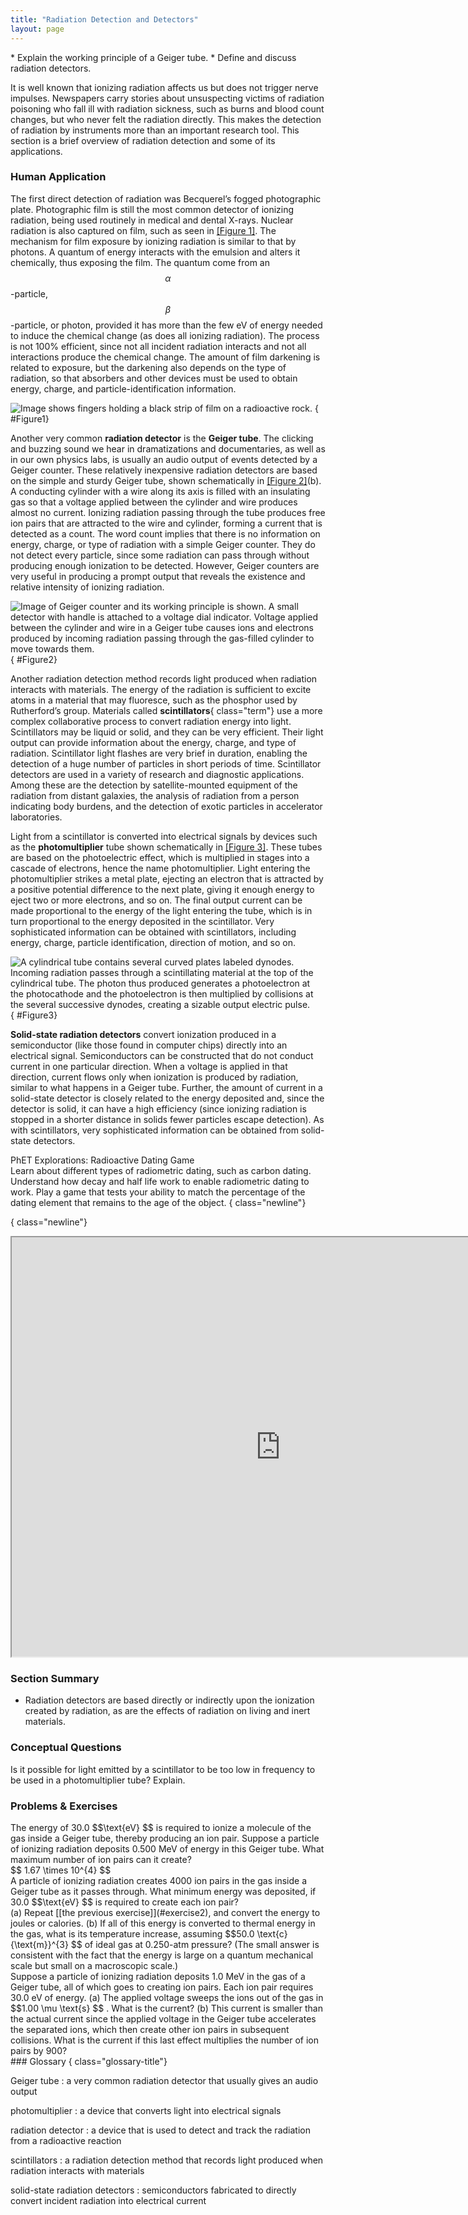 ```yaml
---
title: "Radiation Detection and Detectors"
layout: page
---
```


<div class="abstract" markdown="1">
* Explain the working principle of a Geiger tube.
* Define and discuss radiation detectors.
</div>

It is well known that ionizing radiation affects us but does not trigger nerve
impulses. Newspapers carry stories about unsuspecting victims of radiation
poisoning who fall ill with radiation sickness, such as burns and blood count
changes, but who never felt the radiation directly. This makes the detection of
radiation by instruments more than an important research tool. This section is a
brief overview of radiation detection and some of its applications.

### Human Application

The first direct detection of radiation was Becquerel’s fogged photographic
plate. Photographic film is still the most common detector of ionizing
radiation, being used routinely in medical and dental X-rays. Nuclear radiation
is also captured on film, such as seen in [[Figure 1]](#Figure1). The mechanism
for film exposure by ionizing radiation is similar to that by photons. A quantum
of energy interacts with the emulsion and alters it chemically, thus exposing
the film. The quantum come from an $$\alpha $$ -particle, $$\beta $$ -particle,
or photon, provided it has more than the few eV of energy needed to induce the
chemical change (as does all ionizing radiation). The process is not 100%
efficient, since not all incident radiation interacts and not all interactions
produce the chemical change. The amount of film darkening is related to
exposure, but the darkening also depends on the type of radiation, so that
absorbers and other devices must be used to obtain energy, charge, and
particle-identification information.

![Image shows fingers holding a black strip of film on a radioactive rock.](../resources/Figure_31_02_01a.jpg "Film badges contain film similar to that used in  this dental x-ray film and is sandwiched between various absorbers to determine the penetrating ability of the radiation as well as the amount. (credit: Werneuchen, Wikimedia Commons)")
{ #Figure1}

Another very common **radiation detector** is the **Geiger tube**. The clicking
and buzzing sound we hear in dramatizations and documentaries, as well as in our
own physics labs, is usually an audio output of events detected by a Geiger
counter. These relatively inexpensive radiation detectors are based on the
simple and sturdy Geiger tube, shown schematically in [[Figure 2]](#Figure2)(b).
A conducting cylinder with a wire along its axis is filled with an insulating
gas so that a voltage applied between the cylinder and wire produces almost no
current. Ionizing radiation passing through the tube produces free ion pairs
that are attracted to the wire and cylinder, forming a current that is detected
as a count. The word count implies that there is no information on energy,
charge, or type of radiation with a simple Geiger counter. They do not detect
every particle, since some radiation can pass through without producing enough
ionization to be detected. However, Geiger counters are very useful in producing
a prompt output that reveals the existence and relative intensity of ionizing
radiation.

![Image of Geiger counter and its working principle is shown. A small detector with handle is attached to a voltage dial indicator. Voltage applied between the cylinder and wire in a Geiger tube causes ions and electrons produced by incoming radiation passing through the gas-filled cylinder to move towards them.](../resources/Figure_31_02_02a.jpg "(a) Geiger counters such as this one are used for prompt monitoring of radiation levels, generally giving only relative intensity and not identifying the type or energy of the radiation. (credit: TimVickers, Wikimedia Commons) (b) Voltage applied between the cylinder and wire in a Geiger tube causes ions and electrons produced by radiation passing through the gas-filled cylinder to move towards them. The resulting current is detected and registered as a count.")
{ #Figure2}

Another radiation detection method records light produced when radiation
interacts with materials. The energy of the radiation is sufficient to excite
atoms in a material that may fluoresce, such as the phosphor used by
Rutherford’s group. Materials called **scintillators**{ class="term"} use a
more complex collaborative process to convert radiation energy into light.
Scintillators may be liquid or solid, and they can be very efficient. Their
light output can provide information about the energy, charge, and type of
radiation. Scintillator light flashes are very brief in duration, enabling the
detection of a huge number of particles in short periods of time. Scintillator
detectors are used in a variety of research and diagnostic applications. Among
these are the detection by satellite-mounted equipment of the radiation from
distant galaxies, the analysis of radiation from a person indicating body
burdens, and the detection of exotic particles in accelerator laboratories.

Light from a scintillator is converted into electrical signals by devices such
as the **photomultiplier** tube shown schematically in [[Figure 3]](#Figure3).
These tubes are based on the photoelectric effect, which is multiplied in stages
into a cascade of electrons, hence the name photomultiplier. Light entering the
photomultiplier strikes a metal plate, ejecting an electron that is attracted by
a positive potential difference to the next plate, giving it enough energy to
eject two or more electrons, and so on. The final output current can be made
proportional to the energy of the light entering the tube, which is in turn
proportional to the energy deposited in the scintillator. Very sophisticated
information can be obtained with scintillators, including energy, charge,
particle identification, direction of motion, and so on.

![A cylindrical tube contains several curved plates labeled dynodes. Incoming radiation passes through a scintillating material at the top of the cylindrical tube. The photon thus produced generates a photoelectron at the photocathode and the photoelectron is then multiplied by collisions at the several successive dynodes, creating a sizable output electric pulse.](../resources/Figure_31_02_04a.jpg "Photomultipliers use the photoelectric effect on the photocathode to convert the light output of a scintillator into an electrical signal. Each successive dynode has a more-positive potential than the last and attracts the ejected electrons, giving them more energy. The number of electrons is thus multiplied at each dynode, resulting in an easily detected output current.")
{ #Figure3}

**Solid-state radiation detectors** convert ionization produced in a
semiconductor (like those found in computer chips) directly into an electrical
signal. Semiconductors can be constructed that do not conduct current in one
particular direction. When a voltage is applied in that direction, current flows
only when ionization is produced by radiation, similar to what happens in a
Geiger tube. Further, the amount of current in a solid-state detector is closely
related to the energy deposited and, since the detector is solid, it can have a
high efficiency (since ionizing radiation is stopped in a shorter distance in
solids fewer particles escape detection). As with scintillators, very
sophisticated information can be obtained from solid-state detectors.

<div class="note" data-has-label="true"  class="interactive" data-label="" markdown="1">
<div class="title">
PhET Explorations: Radioactive Dating Game
</div>
Learn about different types of radiometric dating, such as carbon dating. Understand how decay and half life work to enable radiometric dating to work. Play a game that tests your ability to match the percentage of the dating element that remains to the age of the object. 
{ class="newline"}


{ class="newline"}

<div class="media" data-alt="">
<iframe width="860" height="671.4" src="https://veillette.github.io/simulations/radioactive-dating-game/#sim-half-life"></iframe>
</div>
</div>

### Section Summary

* Radiation detectors are based directly or indirectly upon the ionization
  created by radiation, as are the effects of radiation on living and inert
  materials.

### Conceptual Questions

<div class="exercise" data-element-type="conceptual-questions">
<div class="problem" markdown="1">
Is it possible for light emitted by a scintillator to be too low in frequency to be used in a photomultiplier tube? Explain.

</div>
</div>

### Problems &amp; Exercises

<div class="exercise" data-element-type="problems-exercises">
<div class="problem" markdown="1">
The energy of 30.0  $$\text{eV} $$
 is required to ionize a molecule of the gas inside a Geiger tube, thereby producing an ion pair. Suppose a particle of ionizing radiation deposits 0.500 MeV of energy in this Geiger tube. What maximum number of ion pairs can it create?

</div>
<div class="solution" markdown="1">
 $$ 1.67 \times 10^{4}  $$
</div>
</div>

<div id="exercise2" class="exercise" data-element-type="problems-exercises">
<div class="problem"  markdown="1">
A particle of ionizing radiation creates 4000 ion pairs in the gas inside a Geiger tube as it passes through. What minimum energy was deposited, if 30.0  $$\text{eV} $$ is required to create each ion pair?

</div>
</div>

<div class="exercise" data-element-type="problems-exercises">
<div class="problem"  markdown="1">
(a) Repeat [[the previous exercise]](#exercise2), and convert the energy to joules or calories. (b) If all of this energy is converted to thermal energy in the gas, what is its temperature increase, assuming  $$50.0 \text{c}{\text{m}}^{3} $$
 of ideal gas at 0.250-atm pressure? (The small answer is consistent with the fact that the energy is large on a quantum mechanical scale but small on a macroscopic scale.)

</div>
</div>

<div class="exercise"  data-element-type="problems-exercises">
<div class="problem"  markdown="1">
Suppose a particle of ionizing radiation deposits 1.0 MeV in the gas of a Geiger tube, all of which goes to creating ion pairs. Each ion pair requires 30.0 eV of energy. (a) The applied voltage sweeps the ions out of the gas in  $$1.00 \mu \text{s} $$ .
 What is the current? (b) This current is smaller than the actual current since the applied voltage in the Geiger tube accelerates the separated ions, which then create other ion pairs in subsequent collisions. What is the current if this last effect multiplies the number of ion pairs by 900?

</div>
</div>

<div class="glossary" markdown="1">
### Glossary
{ class="glossary-title"}

Geiger tube
: a very common radiation detector that usually gives an audio output

photomultiplier
: a device that converts light into electrical signals

radiation detector
: a device that is used to detect and track the radiation from a radioactive
reaction

scintillators
: a radiation detection method that records light produced when radiation
interacts with materials

solid-state radiation detectors
: semiconductors fabricated to directly convert incident radiation into
electrical current

</div>
